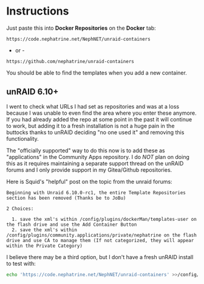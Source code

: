 # Instructions

Just paste this into **Docker Repositories** on the **Docker** tab:

~~~
https://code.nephatrine.net/NephNET/unraid-containers
~~~

- or -

~~~
https://github.com/nephatrine/unraid-containers
~~~

You should be able to find the templates when you add a new container.

## unRAID 6.10+

I went to check what URLs I had set as repositories and was at a loss because I
was unable to even find the area where you enter these anymore. If you had
already added the repo at some point in the past it will continue to work, but
adding it to a fresh installation is not a huge pain in the buttocks thanks to
unRAID deciding "no one used it" and removing this functionality.

The "officially supported" way to do this now is to add these as "applications"
in the Community Apps repository. I do *NOT* plan on doing this as it requires
maintaining a separate support thread on the unRAID forums and I only provide
support in my Gitea/Github repositories.

Here is Squid's "helpful" post on the topic from the unraid forums:

```
Beginning with Unraid 6.10.0-rc1, the entire Template Repositories section has been removed (Thanks be to JoBu)

2 Choices:

  1. save the xml's within /config/plugins/dockerMan/templates-user on the flash drive and use the Add Container Button
  2. save the xml's within /config/plugins/community.applications/private/nephatrine on the flash drive and use CA to manage them (If not categorized, they will appear within the Private Category)
```

I believe there may be a third option, but I don't have a fresh unRAID install to test with:

```bash
echo 'https://code.nephatrine.net/NephNET/unraid-containers' >>/config/plugins/dockerMan/template-repos
```
